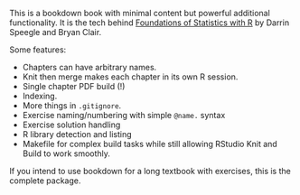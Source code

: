 This is a bookdown book with minimal content but powerful additional functionality.  It is the tech behind [Foundations of Statistics with R](https://mathstat.slu.edu/~speegle/_book/) by Darrin Speegle and Bryan Clair.

Some features:

* Chapters can have arbitrary names.
* Knit then merge makes each chapter in its own R session.
* Single chapter PDF build (!)
* Indexing.
* More things in `.gitignore`.
* Exercise naming/numbering with simple `@name.` syntax
* Exercise solution handling
* R library detection and listing
* Makefile for complex build tasks while still allowing RStudio Knit and Build to work smoothly.

If you intend to use bookdown for a long textbook with exercises,
this is the complete package.

